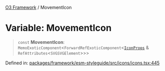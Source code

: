 [O3 Framework](../API.md) / MovementIcon

# Variable: MovementIcon

> `const` **MovementIcon**: `MemoExoticComponent`\<`ForwardRefExoticComponent`\<[`IconProps`](../type-aliases/IconProps.md) & `RefAttributes`\<`SVGSVGElement`\>\>\>

Defined in: [packages/framework/esm-styleguide/src/icons/icons.tsx:445](https://github.com/UjjawalPrabhat/openmrs-esm-core/blob/main/packages/framework/esm-styleguide/src/icons/icons.tsx#L445)
